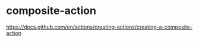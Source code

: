# composite-action


https://docs.github.com/en/actions/creating-actions/creating-a-composite-action
